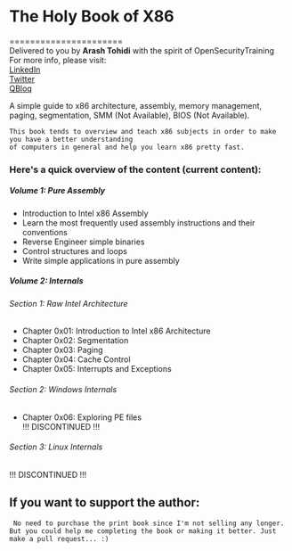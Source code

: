 
# The Holy Book of X86    
======================    
Delivered to you by **Arash Tohidi** with the spirit of OpenSecurityTraining    
For more info, please visit:   
[LinkedIn](https://www.linkedin.com/in/arash-tc)    
[Twitter](https://twitter.com/H4UL4)    
[QBloq](https://captainarash.github.io)    
  
  
A simple guide to x86 architecture, assembly, memory management, paging, segmentation, SMM (Not Available), BIOS (Not Available).    

    This book tends to overview and teach x86 subjects in order to make you have a better understanding
    of computers in general and help you learn x86 pretty fast.    

### Here's a quick overview of the content (current content):    

##### Volume 1: Pure Assembly    
  - Introduction to Intel x86 Assembly    
  - Learn the most frequently used assembly instructions and their conventions    
  - Reverse Engineer simple binaries  
  - Control structures and loops
  - Write simple applications in pure assembly

##### Volume 2: Internals    

###### Section 1: Raw Intel Architecture    
  - Chapter 0x01: Introduction to Intel x86 Architecture    
  - Chapter 0x02: Segmentation
  - Chapter 0x03: Paging
  - Chapter 0x04: Cache Control
  - Chapter 0x05: Interrupts and Exceptions
###### Section 2: Windows Internals
  - Chapter 0x06: Exploring PE files  
  !!! DISCONTINUED !!!
###### Section 3: Linux Internals
  !!! DISCONTINUED !!!
## If you want to support the author:
     No need to purchase the print book since I'm not selling any longer. But you could help me completing the book or making it better. Just make a pull request... :)         
